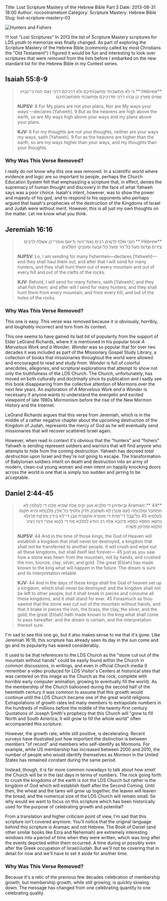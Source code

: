 Title: Lost Scripture Mastery of the Hebrew Bible Part 3
Date: 2013-08-31 18:00
Author: nocoolnametom
Category: Scripture Mastery: Hebrew Bible
Slug: lost-scripture-mastery-03

![Hunters and Fishers](http://static.nocoolnametom.com/images/blog_content/2014/hunters_and_fishers.jpg)

!!! lost "Lost Scriptures"
    In 2013 the list of Scripture Mastery scriptures for LDS youth to memorize was finally changed.  As part of exploring the Scripture Mastery of the Hebrew Bible (commonly called by most Christians the "Old Testament") I figured it would be fun and interesting to look over scriptures that were *removed* from the lists before I embarked on the new standard list for the Hebrew Bible in my Context series.

## Isaiah 55:8-9
> <div dir="rtl">**Hebrew:**
> כִּי לֹא מַחְשְׁבֹותַי מַחְשְׁבֹותֵיכֶם וְלֹא דַרְכֵיכֶם דְּרָכָי נְאֻם יְהוָה
> כִּי־גָבְהוְּ שָׁמַיִם מֵאָרֶץ כֵּן גָּבְהוְּ דְרָכַי מִדַּרְכֵיכֶם וְּמַחְשְׁבֹתַי מִמַּחְשְׁבֹתֵיכֶם</div>
>
> **NJPSV:**
> 8 For My plans are not your plans, Nor are My ways your ways —declares [Yahweh].
> 9 But as the heavens are high above the earth, so are My ways high above your ways and my plans above your plans.
>
> **KJV:**
> 8 For my thoughts are not your thoughts, neither are your ways my ways, saith [Yahweh].
> 9  For as the heavens are higher than the earth, so are my ways higher than your ways, and my thoughts than your thoughts.

### Why Was This Verse Removed?
I really do not know why this one was removed.  In a scientific world where evidence and logic are so important to people, perhaps the Church Education System felt that emphasizing a scripture that, in effect, denies the supremacy of human thought and discovery in the face of what Yahweh says was a poor choice.  Isaiah's intent, however, was to show the power and majesty of his god, and to respond to his opponents who perhaps argued that Isaiah's prophecies of the destruction of the Kingdoms of Israel and Judah were without merit.  However, this is all just my own thoughts on the matter.  Let me know what *you* think.

## Jeremiah 16:16
> <div dir="rtl">**Hebrew:**
> הִנְנִי שֹׁלֵחַ לְדַוֳּגִים רַבִּים נְאֻמ־יְהוָה וְדִיגוְּם וְאַחֲרֵי־כֵן אֶשְׁלַח לְרַבִּים צַיָּדִים וְצָדוְּם מֵעַל כָּל־הַר וְּמֵעַל כָּל־גִּבְעָה וְּמִנְּקִיקֵי הַסְּלָעִים</div>
>
> **NJPSV:**
> Lo, I am sending for many fishermen—declares [Yahweh]—and they shall haul them out; and after that I will send for many hunters, and they shall hunt them out of every mountain and out of every hill and out of the clefts of the rocks.
>
> **KJV:**
> Behold, I will send for many fishers, saith [Yahweh], and they shall fish them; and after will I send for many hunters, and they shall hunt them from every mountain, and from every hill, and out of the holes of the rocks.

### Why Was This Verse Removed?
This one is easy.  This verse was removed because it is obviously, horribly, and *laughably* incorrect and torn from its context.

This one seems to have gained its last bit of popularity from the support of Elder LeGrand Richards, where it is mentioned in his popular book *A Marvelous Work and a Wonder*.  *Wonder* was so popular that for over two decades it was included as part of the Missionary Gospel Study Library, a collection of books that missionaries throughout the world were allowed and encouraged to read and study from.  *Wonder* is full of colorful anecdotes, allegories, and scriptural explorations that attempt to show not only the truthfulness of the LDS Church.  The Church, unfortunately, has moved on both culturally and doctrinally since its publication and I sadly see this book disappearing from the collective attention of Mormons over the next few years.  An exploration of *A Marvelous Work and a Wonder* is necessary if anyone wants to understand the energetic and excited viewpoint of late 1980s Mormonism before the rise of the New Mormon History and the Internet.

LeGrand Richards argues that this verse from Jeremiah, which is in the middle of a rather negative chapter about the upcoming destruction of the Kingdom of Judah, represents the mercy of God as he will eventually send missionaries that will recover scattered Israel again.

However, when read in context it's obvious that the "hunters" and "fishers" Yahweh is sending represent soldiers and warriors that will find anyone who attempts to hide from the coming destruction.  Yahweh has decreed *total destruction* upon Israel and they're not going to escape.  The transformation of Babylonian soldiers intent on death and destruction into an army of modern, clean-cut young women and men intent on happily knocking doors across the world is one that is simply too sudden and jarring to be acceptable.

## Daniel 2:44-45
> <div dir="rtl">**Aramaic:**
> 44  וְּבְיֹומֵיהֹון דִּי מַלְכַיָּא אִנּוְּן יְקִים אֱלָהּ שְׁמַיָּא מַלְכוְּ דִּי לְעָלְמִין לָא תִתְחַבַּל וְּמַלְכוְּתָה לְעַם אָחֳרָן לָא תִשְׁתְּבִק תַּדִּק וְתָסֵיף כָּל־אִלֵּין מַלְכְוָתָא וְהִיא תְּקוְּם לְעָלְמַיָּא
> 45 כָּל־קֳבֵל דִּי־חֲזַיְתָ דִּי מִטּוְּרָא אִתְגְּזֶרֶת אֶבֶן דִּי־לָא בִידַיִן וְהַדֶּקֶת פַּרְזְלָא נְחָשָׁא חַסְפָּא כַּסְפָּא וְדַהֲבָא אֱלָהּ רַב הֹודַע לְמַלְכָּא מָה דִּי לֶהֱוֵא אַחֲרֵי דְנָה וְיַצִּיב חֶלְמָא וְּמְהֵימַן פִּשְׁרֵהּ</div>
>
> **NJPSV:**
> 44 And in the time of those kings, the God of Heaven will establish a kingdom that shall never be destroyed, a kingdom that shall not be transferred to another people. It will crush and wipe out all these kingdoms, but shall itself last forever—
> 45 just as you saw how a stone was hewn from the mountain, not by hands, and crushed the iron, bronze, clay, silver, and gold. The great [Elóah] has made known to the king what will happen in the future. The dream is sure and its interpretation reliable.
>
> **KJV:**
> 44  And in the days of these kings shall the God of heaven set up a kingdom, which shall never be destroyed: and the kingdom shall not be left to other people, but it shall break in pieces and consume all these kingdoms, and it shall stand for ever.
> 45  Forasmuch as thou sawest that the stone was cut out of the mountain without hands, and that it brake in pieces the iron, the brass, the clay, the silver, and the gold; the great [Elóah] hath made known to the king what shall come to pass hereafter: and the dream is certain, and the interpretation thereof sure.

I'm sad to see this one go, but it also makes sense to me that it's gone.  Like Jeremiah 16:16, this scripture has already seen its day in the sun come and go and its popularity has waned considerably.

It used to be that references to the LDS Church as the "stone cut out of the mountain without hands" could be easily found within the Church in common discussions, in writings, and even in official Church media (I remember a video produced for LDS Visitor's Centers at historical sites that was centered on this image as the Church as the rock, complete with *horrible* early computer animation, growing to eventually fill the world).  As the membership of the Church ballooned during the second half of the twentieth century it was common to assume that this growth would continue until the LDS Church became one of the great world religions.  Extrapolations of growth rates led many members to extrapolate numbers in the hundreds of millions before the middle of the twenty-first century.  Quotations of Joseph Smith's prophecy that this Church will "grow to fill North and South America; it will grow to fill the whole world" often accompanied this scripture.

However, the growth rate, while still positive, is decelerating.  Recent surveys have illustrated just how important the distinction is between members "of record" and members who self-identify as Mormons.  For example, while US membership has increased between 2000 and 2010, the number of people who would identify themselves as Mormon in the United States has remained constant during the same period.

Instead, though, it is far more common nowadays to talk about how *small* the Church will be in the last days in terms of numbers.  The rock going forth to crush the kingdoms of the earth is not the LDS Church but rather is the kingdom of God which will establish itself after the Second Coming.  Until then, the wheat and the tares will grow up together, the leaven will leaven the bread, and the numerical size of the LDS Church will remain small.  Se why would we want to focus on this scripture which has been historically used for the purpose of celebrating growth and potential?

From a translation and higher criticism point of view, I'm sad that this scripture isn't covered anymore.  You'll notice that the original language behind this scripture is Aramaic and not Hebrew.  The Book of Daniel (and other similar books like Ezra and Nehemiah) are extremely interesting windows into a period of time when they were written, which was *long* after the events depicted within them occurred.  A time during or possibly even after the Greek occupation of Israel/Judah.  But we'll not be covering that in detail for now and we'll have to set it aside for another time.


### Why Was This Verse Removed?
Because it's a relic of the previous few decades celebration of membership growth, but membership growth, while still growing, is quickly slowing down.  The message has changed from one celebrating quantity to one celebrating quality.
